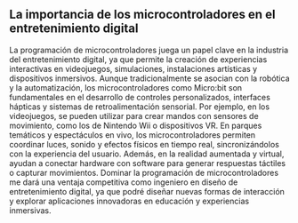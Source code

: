 ## La importancia de los microcontroladores en el entretenimiento digital
La programación de microcontroladores juega un papel clave en la industria del entretenimiento digital, ya que permite la creación de experiencias interactivas en videojuegos, simulaciones, instalaciones artísticas y dispositivos inmersivos. Aunque tradicionalmente se asocian con la robótica y la automatización, los microcontroladores como Micro:bit son fundamentales en el desarrollo de controles personalizados, interfaces hápticas y sistemas de retroalimentación sensorial. Por ejemplo, en los videojuegos, se pueden utilizar para crear mandos con sensores de movimiento, como los de Nintendo Wii o dispositivos VR. En parques temáticos y espectáculos en vivo, los microcontroladores permiten coordinar luces, sonido y efectos físicos en tiempo real, sincronizándolos con la experiencia del usuario. Además, en la realidad aumentada y virtual, ayudan a conectar hardware con software para generar respuestas táctiles o capturar movimientos. Dominar la programación de microcontroladores me dará una ventaja competitiva como ingeniero en diseño de entretenimiento digital, ya que podré diseñar nuevas formas de interacción y explorar aplicaciones innovadoras en  educación y experiencias inmersivas. 
